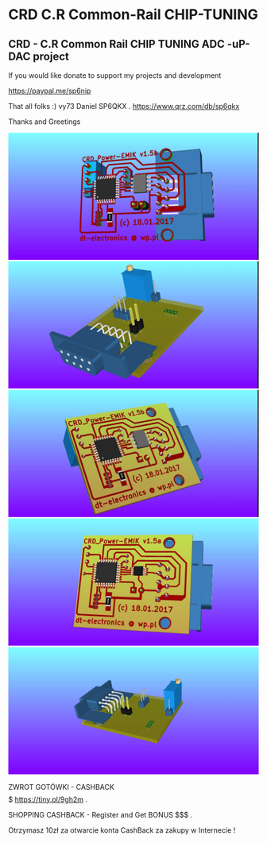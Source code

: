 # CRD C.R Common-Rail CHIP-TUNING
CRD - C.R Common Rail CHIP TUNING ADC -uP- DAC project 
---------------------------------------------------------------------------------------------------

If you would like donate to support my projects and development

https://paypal.me/sp6nip

That all folks :) vy73 Daniel SP6QKX . https://www.qrz.com/db/sp6qkx

Thanks and Greetings


<img src="https://raw.githubusercontent.com/SP6QKX/CRD---C.R-Common-Rail-CHIP-TUNING/master/1.jpg">
<img src="https://raw.githubusercontent.com/SP6QKX/CRD---C.R-Common-Rail-CHIP-TUNING/master/2.jpg">
<img src="https://raw.githubusercontent.com/SP6QKX/CRD---C.R-Common-Rail-CHIP-TUNING/master/3.jpg">
<img src="https://raw.githubusercontent.com/SP6QKX/CRD---C.R-Common-Rail-CHIP-TUNING/master/4.jpg">
<img src="https://raw.githubusercontent.com/SP6QKX/CRD---C.R-Common-Rail-CHIP-TUNING/master/5.jpg">

ZWROT GOTÓWKI - CASHBACK  $$$$$  https://tiny.pl/9gh2m .

SHOPPING CASHBACK - Register and Get BONUS  $$$ .

Otrzymasz 10zł za otwarcie konta CashBack za zakupy w Internecie !
